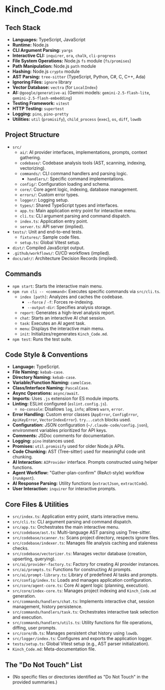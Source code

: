 # Kinch_Code.md

## Tech Stack

*   **Languages:** TypeScript, JavaScript
*   **Runtime:** Node.js
*   **CLI Argument Parsing:** `yargs`
*   **Interactive CLI:** `inquirer`, `ora`, `chalk`, `cli-progress`
*   **File System Operations:** Node.js `fs` module (`fs/promises`)
*   **Path Manipulation:** Node.js `path` module
*   **Hashing:** Node.js `crypto` module
*   **AST Parsing:** `tree-sitter` (TypeScript, Python, C#, C, C++, Ada)
*   **Ignoring Files:** `ignore` library
*   **Vector Database:** `vectra` (for `LocalIndex`)
*   **AI:** `@google/generative-ai` (Gemini models: `gemini-2.5-flash-lite`, `gemini-2.5-flash-embedding`)
*   **Testing Framework:** `vitest`
*   **HTTP Testing:** `supertest`
*   **Logging:** `pino`, `pino-pretty`
*   **Utilities:** `util` (`promisify`), `child_process` (`exec`), `os`, `diff`, `lowdb`

## Project Structure

*   `src/`
    *   `ai/`: AI provider interfaces, implementations, prompts, context gathering.
    *   `codebase/`: Codebase analysis tools (AST, scanning, indexing, vectorizing).
    *   `commands/`: CLI command handlers and parsing logic.
        *   `handlers/`: Specific command implementations.
    *   `config/`: Configuration loading and schema.
    *   `core/`: Core agent logic, indexing, database management.
    *   `errors/`: Custom error types.
    *   `logger/`: Logging setup.
    *   `types/`: Shared TypeScript types and interfaces.
    *   `app.ts`: Main application entry point for interactive menu.
    *   `cli.ts`: CLI argument parsing and command dispatch.
    *   `index.ts`: Application entry point.
    *   `server.ts`: API server (implied).
*   `tests/`: Unit and end-to-end tests.
    *   `fixtures/`: Sample code files.
    *   `setup.ts`: Global Vitest setup.
*   `dist/`: Compiled JavaScript output.
*   `.github/workflows/`: CI/CD workflows (implied).
*   `docs/adr/`: Architecture Decision Records (implied).

## Commands

*   `npm start`: Starts the interactive main menu.
*   `npm run cli -- <command>`: Executes specific commands via `src/cli.ts`.
    *   `index [path]`: Analyzes and caches the codebase.
        *   `--force` / `-f`: Forces re-indexing.
        *   `--output-dir`: Specifies analysis storage.
    *   `report`: Generates a high-level analysis report.
    *   `chat`: Starts an interactive AI chat session.
    *   `task`: Executes an AI agent task.
    *   `menu`: Displays the interactive main menu.
    *   `init`: Initializes/regenerates `Kinch_Code.md`.
*   `npm test`: Runs the test suite.

## Code Style & Conventions

*   **Language:** TypeScript.
*   **File Naming:** `kebab-case`.
*   **Directory Naming:** `kebab-case`.
*   **Variable/Function Naming:** `camelCase`.
*   **Class/Interface Naming:** `PascalCase`.
*   **Async Operations:** `async/await`.
*   **Imports:** Uses `.js` extension for ES module imports.
*   **Linting:** ESLint configured (`eslint.config.js`).
    *   `no-console`: Disallows `log`, `info`; allows `warn`, `error`.
*   **Error Handling:** Custom error classes (`AppError`, `ConfigError`, `ApiKeyError`, `VectorIndexError`). `try...catch` blocks used.
*   **Configuration:** JSON configuration (`~/.claude-code/config.json`), environment variables prioritized for API keys.
*   **Comments:** JSDoc comments for documentation.
*   **Logging:** `pino` instances used.
*   **Promises:** `util.promisify` used for older Node.js APIs.
*   **Code Chunking:** AST (Tree-sitter) used for meaningful code unit chunking.
*   **AI Interaction:** `AIProvider` interface. Prompts constructed using helper functions.
*   **Agent Workflow:** "Gather-plan-confirm" (ReAct-style) workflow (`runAgent`).
*   **AI Response Parsing:** Utility functions (`extractJson`, `extractCode`).
*   **User Interaction:** `inquirer` for interactive prompts.

## Core Files & Utilities

*   `src/index.ts`: Application entry point, starts interactive menu.
*   `src/cli.ts`: CLI argument parsing and command dispatch.
*   `src/app.ts`: Orchestrates the main interactive menu.
*   `src/codebase/ast.ts`: Multi-language AST parsing using Tree-sitter.
*   `src/codebase/scanner.ts`: Scans project directory, respects ignore files.
*   `src/codebase/indexer.ts`: Manages file analysis caching and staleness checks.
*   `src/codebase/vectorizer.ts`: Manages vector database (creation, upserting, querying).
*   `src/ai/provider-factory.ts`: Factory for creating AI provider instances.
*   `src/ai/prompts.ts`: Functions for constructing AI prompts.
*   `src/ai/prompt-library.ts`: Library of predefined AI tasks and prompts.
*   `src/config/index.ts`: Loads and manages application configuration.
*   `src/core/agent-core.ts`: Core AI agent logic (planning, execution).
*   `src/core/index-core.ts`: Manages project indexing and `Kinch_Code.md` generation.
*   `src/commands/handlers/chat.ts`: Implements interactive chat, session management, history persistence.
*   `src/commands/handlers/task.ts`: Orchestrates interactive task selection and execution.
*   `src/commands/handlers/utils.ts`: Utility functions for file operations, diffing, user prompts.
*   `src/core/db.ts`: Manages persistent chat history using `lowdb`.
*   `src/logger/index.ts`: Configures and exports the application logger.
*   `tests/setup.ts`: Global Vitest setup (e.g., AST parser initialization).
*   `Kinch_Code.md`: Meta-documentation file.

## The "Do Not Touch" List

*   (No specific files or directories identified as "Do Not Touch" in the provided summaries.)